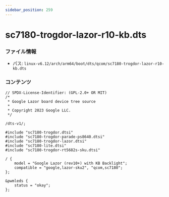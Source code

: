 ```yaml
---
sidebar_position: 259
---
```

# sc7180-trogdor-lazor-r10-kb.dts

### ファイル情報

- パス: `linux-v6.12/arch/arm64/boot/dts/qcom/sc7180-trogdor-lazor-r10-kb.dts`

### コンテンツ

```dts
// SPDX-License-Identifier: (GPL-2.0+ OR MIT)
/*
 * Google Lazor board device tree source
 *
 * Copyright 2023 Google LLC.
 */

/dts-v1/;

#include "sc7180-trogdor.dtsi"
#include "sc7180-trogdor-parade-ps8640.dtsi"
#include "sc7180-trogdor-lazor.dtsi"
#include "sc7180-lite.dtsi"
#include "sc7180-trogdor-rt5682s-sku.dtsi"

/ {
	model = "Google Lazor (rev10+) with KB Backlight";
	compatible = "google,lazor-sku2", "qcom,sc7180";
};

&pwmleds {
	status = "okay";
};

```
